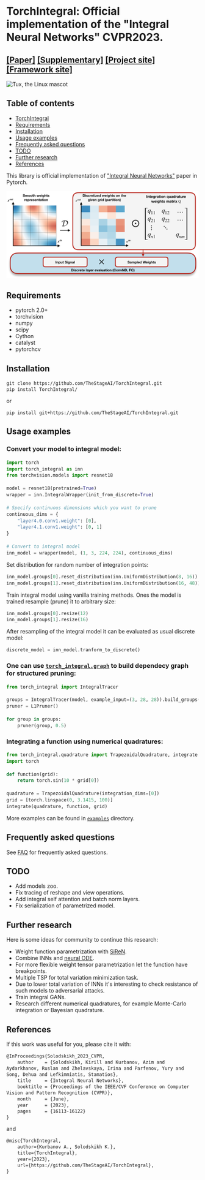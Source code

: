 # TorchIntegral: Official implementation of the "Integral Neural Networks" CVPR2023.
## [[Paper]]() [[Supplementary]]() [[Project site]]() [[Framework site]]()

![Tux, the Linux mascot](https://drive.google.com/uc?export=download&id=1y_zGfIDp85s9_PIQXyZctQqQm-2G4Q_Y)

## Table of contents
- [TorchIntegral](#torchintegral)
- [Requirements](#requirements)
- [Installation](#installation)
- [Usage examples](#usage-examples)
- [Frequently asked questions](#frequently-asked-questions)
- [TODO](#todo)
- [Further research](#further-research)
- [References](#references)

This library is official implementation of ["Integral Neural Networks"][paper_link] paper in Pytorch.

![Tux, the Linux mascot](Pipeline.png)

## Requirements
- pytorch 2.0+
- torchvision
- numpy
- scipy
- Cython
- catalyst
- pytorchcv

## Installation

```
git clone https://github.com/TheStageAI/TorchIntegral.git
pip install TorchIntegral/
```
or
```
pip install git+https://github.com/TheStageAI/TorchIntegral.git
```

## Usage examples
### Convert your model to integral model:
```python
import torch
import torch_integral as inn
from torchvision.models import resnet18

model = resnet18(pretrained=True)
wrapper = inn.IntegralWrapper(init_from_discrete=True)

# Specify continuous dimensions which you want to prune
continuous_dims = {
    "layer4.0.conv1.weight": [0],
    "layer4.1.conv1.weight": [0, 1]
}

# Convert to integral model
inn_model = wrapper(model, (1, 3, 224, 224), continuous_dims)
```

Set distribution for random number of integration points:
```python
inn_model.groups[0].reset_distribution(inn.UniformDistribution(8, 16))
inn_model.groups[1].reset_distribution(inn.UniformDistribution(16, 48))
```

Train integral model using vanilla training methods. 
Ones the model is trained resample (prune) it to arbitrary size:
```python
inn_model.groups[0].resize(12)
inn_model.groups[1].resize(16)
```

After resampling of the integral model it can be evaluated as usual discrete model:
```python
discrete_model = inn_model.tranform_to_discrete()
```

### One can use [`torch_integral.graph`](./torch_integral/graph/) to build dependecy graph for structured pruning:
```python
from torch_integral import IntegralTracer

groups = IntegralTracer(model, example_input=(3, 28, 28)).build_groups()
pruner = L1Pruner()

for group in groups:
    pruner(group, 0.5)
```

### Integrating a function using numerical quadratures:
```python
from torch_integral.quadrature import TrapezoidalQuadrature, integrate
import torch

def function(grid):
    return torch.sin(10 * grid[0])

quadrature = TrapezoidalQuadrature(integration_dims=[0])
grid = [torch.linspace(0, 3.1415, 100)]
integrate(quadrature, function, grid)
```

More examples can be found in [`examples`](./examples) directory.

## Frequently asked questions
See [FAQ](FAQ.md) for frequently asked questions.

## TODO
- Add models zoo.
- Fix tracing of reshape and view operations.
- Add integral self attention and batch norm layers.
- Fix serialization of parametrized model.

## Further research
Here is some ideas for community to continue this research:
- Weight function parametrization with [SiReN](https://arxiv.org/pdf/2006.09661.pdf).
- Combine INNs and [neural ODE](https://arxiv.org/pdf/1806.07366.pdf).
- For more flexible weight tensor parametrization let the function have breakpoints.
- Multiple TSP for total variation minimization task.
- Due to lower total variation of INNs it's interesting to check resistance of such models to adversarial attacks.
- Train integral GANs.
- Research different numerical quadratures, for example Monte-Carlo integration or Bayesian quadrature.

## References
If this work was useful for you, please cite it with:
```
@InProceedings{Solodskikh_2023_CVPR,
    author    = {Solodskikh, Kirill and Kurbanov, Azim and Aydarkhanov, Ruslan and Zhelavskaya, Irina and Parfenov, Yury and Song, Dehua and Lefkimmiatis, Stamatios},
    title     = {Integral Neural Networks},
    booktitle = {Proceedings of the IEEE/CVF Conference on Computer Vision and Pattern Recognition (CVPR)},
    month     = {June},
    year      = {2023},
    pages     = {16113-16122}
}
```
and
```
@misc{TorchIntegral,
	author={Kurbanov A., Solodskikh K.},
	title={TorchIntegral},
	year={2023},
	url={https://github.com/TheStageAI/TorchIntegral},
}
```

[paper_link]: https://openaccess.thecvf.com/content/CVPR2023/papers/Solodskikh_Integral_Neural_Networks_CVPR_2023_paper.pdf
